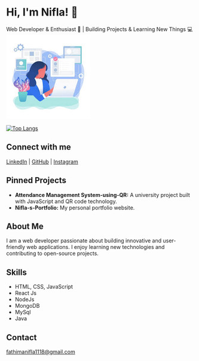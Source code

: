 # Hi, I'm Nifla! 👋



Web Developer & Enthusiast 🚀 | Building Projects & Learning New Things 💻
  ![new](image/download.jpeg)

[![Top Langs](https://github-readme-stats.vercel.app/api/top-langs/?username=Niflanijam&layout=compact)](https://github.com/anuraghazra/github-readme-stats)

## Connect with me

[LinkedIn](https://www.linkedin.com/in/n-f-nifla-73b702309?utm_source=share&utm_campaign=share_via&utm_content=profile&utm_medium=android_app) | [GitHub](https://github.com/Niflanijam) | [Instagram](https://www.instagram.com/niflanijam?igsh=MTdhc2xmaDVhNzcydw==)

## Pinned Projects

- **Attendance Management System-using-QR:** A university project built with JavaScript and QR code technology.
- **Nifla-s-Portfolio:** My personal portfolio website.

## About Me

I am a web developer passionate about building innovative and user-friendly web applications. I enjoy learning new technologies and contributing to open-source projects.

## Skills

- HTML, CSS, JavaScript
- React Js
- NodeJs
- MongoDB
- MySql
- Java
## Contact

fathimanifla1118@gmail.com
